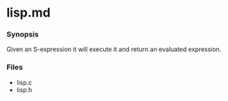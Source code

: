 # lisp.md
### Synopsis

Given an S-expression it will execute it and return an evaluated expression.

### Files

* lisp.c
* lisp.h
